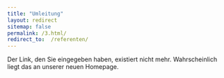 ```yaml
---
title: "Umleitung"
layout: redirect
sitemap: false
permalink: /3.html/
redirect_to:  /referenten/
---
```

Der Link, den Sie eingegeben haben, existiert nicht mehr. Wahrscheinlich liegt das an unserer neuen Homepage.

